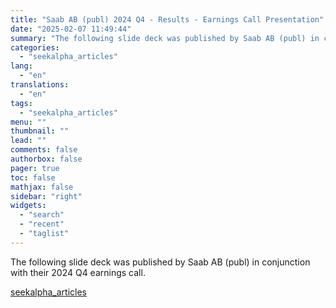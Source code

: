 ```yaml
---
title: "Saab AB (publ) 2024 Q4 - Results - Earnings Call Presentation"
date: "2025-02-07 11:49:44"
summary: "The following slide deck was published by Saab AB (publ) in conjunction with their 2024 Q4 earnings call."
categories:
  - "seekalpha_articles"
lang:
  - "en"
translations:
  - "en"
tags:
  - "seekalpha_articles"
menu: ""
thumbnail: ""
lead: ""
comments: false
authorbox: false
pager: true
toc: false
mathjax: false
sidebar: "right"
widgets:
  - "search"
  - "recent"
  - "taglist"
---
```


The following slide deck was published by Saab AB (publ) in conjunction with their 2024 Q4 earnings call.

[seekalpha_articles](https://seekingalpha.com/article/4755968-saab-ab-publ-2024-q4-results-earnings-call-presentation)
